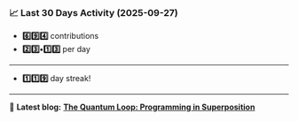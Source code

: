<!--START_STATS-->
### 📈 Last 30 Days Activity (2025-09-27)  
- **6️⃣9️⃣4️⃣** contributions  
- **2️⃣3️⃣•1️⃣3️⃣** per day
---
- **1️⃣1️⃣9️⃣** day streak!
---
📝 **Latest blog:** [**The Quantum Loop: Programming in Superposition**](https://andriak.com/blog/quantum-loop)
<!--END_STATS-->

